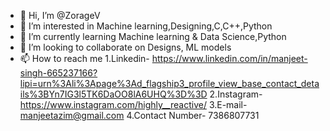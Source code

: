 - 👋 Hi, I’m @ZorageV
- 👀 I’m interested in Machine learning,Designing,C,C++,Python
- 🌱 I’m currently learning Machine learning & Data Science,Python
- 💞️ I’m looking to collaborate on Designs, ML models
- 📫 How to reach me 
  1.Linkedin- https://www.linkedin.com/in/manjeet-singh-665237166?lipi=urn%3Ali%3Apage%3Ad_flagship3_profile_view_base_contact_details%3BYn7IG3l5TK6DaOO8lA6UHQ%3D%3D
  2.Instagram- https://www.instagram.com/highly__reactive/
  3.E-mail- manjeetazim@gmail.com
  4.Contact Number- 7386807731
<!---
ZorageV/ZorageV is a ✨ special ✨ repository because its `README.md` (this file) appears on your GitHub profile.
You can click the Preview link to take a look at your changes.
--->
